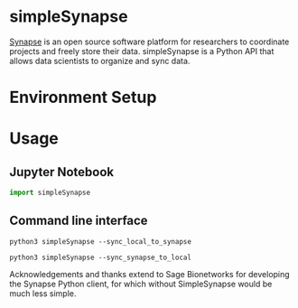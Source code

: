 # simpleSynapse

[Synapse](https://www.synapse.org/) is an open source software platform for researchers to coordinate projects and freely store their data. simpleSynapse is a Python API that allows data scientists to organize and sync data.

# Environment Setup

# Usage

## Jupyter Notebook

```python
import simpleSynapse

```

## Command line interface

```
python3 simpleSynapse --sync_local_to_synapse 
```

```
python3 simpleSynapse --sync_synapse_to_local
```

Acknowledgements and thanks extend to Sage Bionetworks for developing the Synapse Python client, for which without SimpleSynapse would be much less simple.



